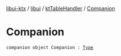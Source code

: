 [libui-ktx](../../index.md) / [libui](../index.md) / [ktTableHandler](index.md) / [Companion](./-companion.md)

# Companion

`companion object Companion : `[`Type`](../../kotlinx.cinterop/-c-struct-var/-type/index.md)